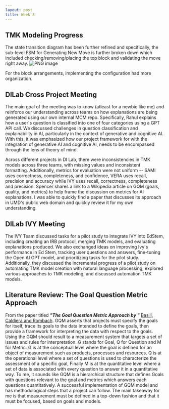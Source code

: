 ```yaml
---
layout: post
title: Week 8
---
```


## TMK Modeling Progress

The state transition diagram has been further refined and specifically, the sub-level FSM for Generating New Move is further broken down which included checking/removing/placing the top block and validating the move right away. 
![PNG image](https://github.com/gracebrazil28/gracebrazil28.github.io/assets/29846072/bb753659-67e6-4f87-8f52-bd219fa978ab)

For the block arrangements, implementing the configuration had more organization. 

## DILab Cross Project Meeting
The main goal of the meeting was to know (atleast for a newbie like me) and reinforce our understanding across teams on how explanations are being generated using our own internal MCM repo. Specifically, Rahul explains how a user's question is classified into one of four categories using a GPT API call. We discussed challenges in question classification and explainability in AI, particularly in the context of generative and cognitive AI. With this, it was emphasized how our project framework for with the integration of generative AI and cognitive AI, needs to be encompassed through the lens of theory of mind.

Across different projects in DI Lab, there were inconsistencies in TMK models across three teams, with missing values and inconsistent formatting. Additionally, metrics for evaluation were not uniform -- SAMI uses correctness, completeness, and confidence, VERA uses recall, precision and accuracy while IVY uses recall, correctness, completeness and precision. Spencer shares a link to a Wikipedia article on GQM (goals, quality, and metrics) to help frame the discussion on metrics for AI explanations. I was able to quickly find a paper that discusses its approach in UMD's public web domain and quickly review it for my own understanding. 

## DILab IVY Meeting 
The IVY Team discussed tasks for a pilot study to integrate IVY into EdStem, including creating an IRB protocol, merging TMK models, and evaluating explanations produced. We also exchanged ideas on improving Ivy's performance in Ed Stem, tracking user questions and answers, fine-tuning the Open AI GPT model, and prioritizing tasks for the pilot study. Additionally, they discussed the incremental progress of a pilot study on automating TMK model creation with natural language processing, explored various approaches to TMK modeling, and discussed automation TMK models.

## Literature Review: The Goal Question Metric Approach
From the paper titled ***"The Goal Question Metric Approach by "*** [Basili, Caldiera and Rombach](http://ftp.cs.umd.edu/pub/sel/papers/gqm.pdf). GQM asserts that projects must specify the goals for itself, trace its goals to the data intended to define the goals, then  provide a framework for interpreting the data with respect to the goals. Using the GQM should result to a measurement system that targets a set of issues and rules for interpretation. G stands for Goal, Q for Question and M for Metric. G is at the conceptual level where the goal is defined for an object of measurement such as products, processes and resources. Q is at the operational level where a set of questions is used to characterize the assessment of a specific goal, Finally M is at the quantitative level where a set of data is associated with every question to answer it in a quantitative way. To me, it sounds like GQM is a hierarchical structure that defines Goals with questions relevant to the goal and metrics which answers each questions quantitatively. A successful implementation of GQM model and has methodological steps that a project can follow. The main takeaway for me is that measurement must be defined in a top-down fashion and that it must be focused, based on goals and models.
